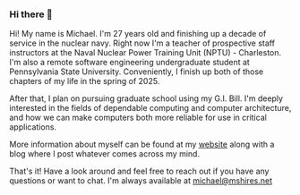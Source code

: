 ### Hi there 👋

Hi! My name is Michael. I'm 27 years old and finishing up a decade of service in the nuclear navy. Right now I'm a teacher of prospective staff instructors at the Naval Nuclear Power Training Unit (NPTU) - Charleston. I'm also a remote software engineering undergraduate student at Pennsylvania State University. Conveniently, I finish up both of those chapters of my life in the spring of 2025.

After that, I plan on pursuing graduate school using my G.I. Bill. I'm deeply interested in the fields of dependable computing and computer architecture, and how we can make computers both more reliable for use in critical applications.

More information about myself can be found at my [website](https://www.mshires.net) along with a blog where I post whatever comes across my mind.

That's it! Have a look around and feel free to reach out if you have any questions or want to chat. I'm always available at michael@mshires.net
<!--
**MichaelShires/MichaelShires** is a ✨ _special_ ✨ repository because its `README.md` (this file) appears on your GitHub profile.

Here are some ideas to get you started:

- 🔭 I’m currently working on ...
- 🌱 I’m currently learning ...
- 👯 I’m looking to collaborate on ...
- 🤔 I’m looking for help with ...
- 💬 Ask me about ...
- 📫 How to reach me: ...
- 😄 Pronouns: ...
- ⚡ Fun fact: ...
-->
